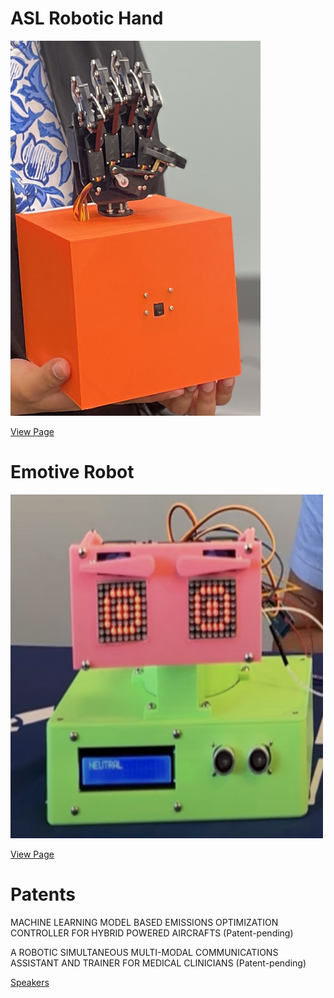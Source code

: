 # ASL Robotic Hand
<img src="Files/ASLBotFinal.png" width="400" height="600">

[View Page](./asl_robotic_arm.md)

# Emotive Robot
<img src="Files/EmotiveBot.png" width="500" height="550">

[View Page](./emotive_robot.md)

# Patents
MACHINE LEARNING MODEL BASED EMISSIONS OPTIMIZATION CONTROLLER FOR HYBRID POWERED AIRCRAFTS (Patent-pending)

A ROBOTIC SIMULTANEOUS MULTI-MODAL COMMUNICATIONS ASSISTANT AND TRAINER FOR MEDICAL CLINICIANS (Patent-pending)

[Speakers](./speakers.md)


